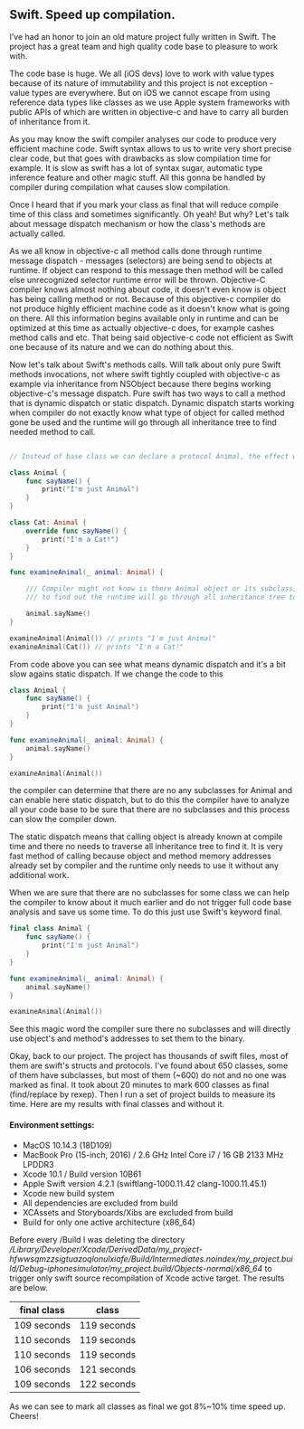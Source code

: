 ## Swift. Speed up compilation.

I’ve had an honor to join an old mature project fully written in Swift. The project has a great team and high quality code base to pleasure to work with.

The code base is huge. We all (iOS devs) love to work with value types because of its nature of immutability and this project is not exception - value types are everywhere. But on iOS we cannot escape from using reference data types like classes as we use Apple system frameworks with public APIs of which are written in objective-c and have to carry all burden of inheritance from it. 

As you may know the swift compiler analyses our code to produce very efficient machine code. Swift syntax allows to us to write very short precise clear code, but that goes with drawbacks as slow compilation time for example. It is slow as swift has a lot of syntax sugar, automatic type inference feature and other magic stuff. All this gonna be handled by compiler during compilation what causes slow compilation.

Once I heard that if you mark your class as final that will reduce compile time of this class and sometimes significantly. Oh yeah! But why? Let's talk about message dispatch mechanism or how the class's methods are actually called. 

As we all know in objective-c all method calls done through runtime message dispatch - messages (selectors) are being send to objects at runtime. If object can respond to this message then method will be called else unrecognized selector runtime error will be thrown. Objective-C compiler knows almost nothing about code, it doesn't even know is object has being calling method or not. Because of this objective-c compiler do not produce highly efficient machine code as it doesn't know what is going on there. All this information begins available only in runtime and can be optimized at this time as actually objective-c does, for example cashes method calls and etc. That being said objective-c code not efficient as Swift one because of its nature and we can do nothing about this.

Now let's talk about Swift's methods calls. Will talk about only pure Swift methods invocations, not where swift tightly coupled with objective-c as example via inheritance from NSObject because there begins working objective-c's message dispatch. Pure swift has two ways to call a method that is dynamic dispatch or static dispatch. Dynamic dispatch starts working when compiler do not exactly know what type of object for called method gone be used and the runtime will go through all inheritance tree to find needed method to call.

```swift

// Instead of base class we can declare a protocol Animal, the effect will be the same.

class Animal {
	func sayName() {
		print("I'm just Animal")
	}
}

class Cat: Animal {
	override func sayName() {
		print("I'm a Cat!")
	}
}

func examineAnimal(_ animal: Animal) {

	/// Compiler might not know is there Animal object or its subclass, 
	/// to find out the runtime will go through all inheritance tree to find needed method.

	animal.sayName()
}

examineAnimal(Animal()) // prints "I'm just Animal"
examineAnimal(Cat()) // prints "I'm a Cat!"

```

From code above you can see what means dynamic dispatch and it's a bit slow agains static dispatch. If we change the code to this


```swift
class Animal {
	func sayName() {
		print("I'm just Animal")
	}
}

func examineAnimal(_ animal: Animal) {
	animal.sayName()
}

examineAnimal(Animal())

```

the compiler can determine that there are no any subclasses for Animal and can enable here static dispatch, but to do this the compiler have to analyze all your code base to be sure that there are no subclasses and this process can slow the compiler down.

The static dispatch means that calling object is already known at compile time and there no needs to traverse all inheritance tree to find it. It is very fast method of calling because object and method memory addresses already set by compiler and the runtime only needs to use it without any additional work.

When we are sure that there are no subclasses for some class we can help the compiler to know about it much earlier and do not trigger full code base analysis and save us some time. To do this just use Swift's keyword final.

```swift
final class Animal {
	func sayName() {
		print("I'm just Animal")
	}
}

func examineAnimal(_ animal: Animal) {
	animal.sayName()
}

examineAnimal(Animal())

```

See this magic word the compiler sure there no subclasses and will directly use object's and method's addresses to set them to the binary.


Okay, back to our project. The project has thousands of swift files, most of them are swift's structs and protocols. I've found about 650 classes, some of them have subclasses, but most of them (~600) do not and no one was marked as final. It took about 20 minutes to mark 600 classes as final (find/replace by rexep). Then I run a set of project builds to measure its time. Here are my results with final classes and without it.

#### Environment settings:

- MacOS 10.14.3 (18D109)
- MacBook Pro (15-inch, 2016) / 2.6 GHz Intel Core i7 / 16 GB 2133 MHz LPDDR3
- Xcode 10.1 / Build version 10B61
- Apple Swift version 4.2.1 (swiftlang-1000.11.42 clang-1000.11.45.1)
- Xcode new build system
- All dependencies are excluded from build
- XCAssets and Storyboards/Xibs are excluded from build
- Build for only one active architecture (x86_64)

Before every /Build I was deleting the directory _/Library/Developer/Xcode/DerivedData/my_project-hfwwsqmzzsigtuazoqlonulxiafe/Build/Intermediates.noindex/my_project.build/Debug-iphonesimulator/my_project.build/Objects-normal/x86_64_ to trigger only swift source recompilation of Xcode active target. The results are below.

|final class|class|
|:-------------:|:-------------:|
| 109 seconds   | 119 seconds   |
| 110 seconds   | 119 seconds   |
| 110 seconds   | 119 seconds   |
| 106 seconds   | 121 seconds   |
| 109 seconds   | 122 seconds   |

As we can see to mark all classes as final we got 8%~10% time speed up. Cheers!









